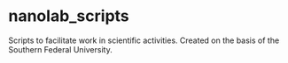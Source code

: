 # nanolab_scripts
Scripts to facilitate work in scientific activities. Created on the basis of the Southern Federal University.
